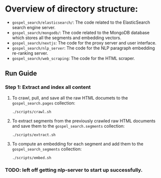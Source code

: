 # Overview of directory structure:

- `gospel_search/elasticsearch/`: The code related to the ElasticSearch search engine server.
- `gospel_search/mongodb/`: The code related to the MongoDB database which stores all the segments and embedding vectors.
- `gospel_search/nextjs`: The code for the proxy server and user interface.
- `gospel_search/nlp_server`: The code for the NLP paragraph embedding re-ranking server.
- `gospel_search/web_scraping`: The code for the HTML scraper.

## Run Guide

### Step 1: Extract and index all content

1. To crawl, pull, and save all the raw HTML documets to the `gospel_search.pages` collection:

   ```
   ./scripts/crawl.sh
   ```

2. To extract segments from the previously crawled raw HTML documents and save them to the `gospel_search.segments` collection:

   ```
   ./scripts/extract.sh
   ```

3. To compute an embedding for each segment and add them to the `gospel_search_segments` collection:

   ```
   ./scripts/embed.sh
   ```

### TODO: left off getting nlp-server to start up successfully.
